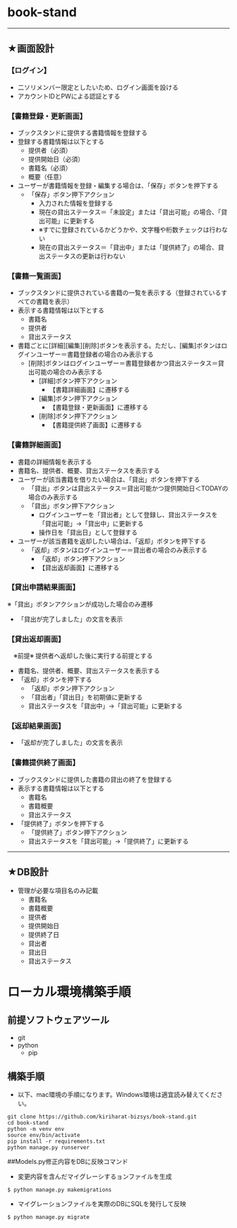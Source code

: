 # book-stand
***
## ★画面設計	
###	【ログイン】
 - 二ソリメンバー限定としたいため、ログイン画面を設ける
 - アカウントIDとPWによる認証とする
	
###	【書籍登録・更新画面】
- ブックスタンドに提供する書籍情報を登録する
- 登録する書籍情報は以下とする
	 - 提供者（必須）
 	- 提供開始日（必須）
 	- 書籍名（必須）
 	- 概要（任意）
- ユーザーが書籍情報を登録・編集する場合は、「保存」ボタンを押下する
	- 「保存」ボタン押下アクション 
	 	- 入力された情報を登録する
		- 現在の貸出ステータス＝「未設定」または「貸出可能」の場合、「貸出可能」に更新する
		- ※すでに登録されているかどうかや、文字種や桁数チェックは行わない
		- 現在の貸出ステータス＝「貸出中」または「提供終了」の場合、貸出ステータスの更新は行わない
	
###	【書籍一覧画面】
- ブックスタンドに提供されている書籍の一覧を表示する（登録されているすべての書籍を表示）
- 表示する書籍情報は以下とする
	- 書籍名
 	- 提供者
 	- 貸出ステータス
- 書籍ごとに[詳細][編集][削除]ボタンを表示する。ただし、[編集]ボタンはログインユーザー＝書籍登録者の場合のみ表示する
	- [削除]ボタンはログインユーザー＝書籍登録者かつ貸出ステータス＝貸出可能の場合のみ表示する
		- [詳細]ボタン押下アクション 
			- 【書籍詳細画面】に遷移する
		- [編集]ボタン押下アクション 
			- 【書籍登録・更新画面】に遷移する
		- [削除]ボタン押下アクション  
			- 【書籍提供終了画面】に遷移する
	
###	【書籍詳細画面】
- 書籍の詳細情報を表示する
- 書籍名、提供者、概要、貸出ステータスを表示する
- ユーザーが該当書籍を借りたい場合は、「貸出」ボタンを押下する
	- 「貸出」ボタンは貸出ステータス＝貸出可能かつ提供開始日＜TODAYの場合のみ表示する
	- 「貸出」ボタン押下アクション
		- ログインユーザーを「貸出者」として登録し、貸出ステータスを「貸出可能」→「貸出中」に更新する
		- 操作日を「貸出日」として登録する
- ユーザーが該当書籍を返却したい場合は、「返却」ボタンを押下する
	- 「返却」ボタンはログインユーザー＝貸出者の場合のみ表示する
 		- 「返却」ボタン押下アクション
		- 【貸出返却画面】に遷移する
	
###	【貸出申請結果画面】
※「貸出」ボタンアクションが成功した場合のみ遷移
- 「貸出が完了しました」の文言を表示
	
###	【貸出返却画面】
　※前提※ 提供者へ返却した後に実行する前提とする
- 書籍名、提供者、概要、貸出ステータスを表示する
- 「返却」ボタンを押下する
	- 「返却」ボタン押下アクション
	- 「貸出者」「貸出日」を初期値に更新する
	- 貸出ステータスを「貸出中」→「貸出可能」に更新する
	
###	【返却結果画面】
- 「返却が完了しました」の文言を表示
	
###	【書籍提供終了画面】
- ブックスタンドに提供した書籍の貸出の終了を登録する
- 表示する書籍情報は以下とする
	- 書籍名
	- 書籍概要
	- 貸出ステータス
- 「提供終了」ボタンを押下する
	- 「提供終了」ボタン押下アクション
	- 貸出ステータスを「貸出可能」→「提供終了」に更新する

***
## ★DB設計	
- 管理が必要な項目名のみ記載
	- 書籍名
	- 書籍概要
	- 提供者
	- 提供開始日
	- 提供終了日
	- 貸出者
	- 貸出日
	- 貸出ステータス
	
# ローカル環境構築手順

## 前提ソフトウェアツール
* git
* python
	* pip

## 構築手順
* 以下、mac環境の手順になります。Windows環境は適宜読み替えてください。
```
git clone https://github.com/kiriharat-bizsys/book-stand.git
cd book-stand
python -m venv env
source env/bin/activate
pip install -r requirements.txt
python manage.py runserver
```

##Models.py修正内容をDBに反映コマンド
* 変更内容を含んだマイグレーシするョンファイルを生成
```
$ python manage.py makemigrations
```
* マイグレーションファイルを実際のDBにSQLを発行して反映
```
$ python manage.py migrate
```

